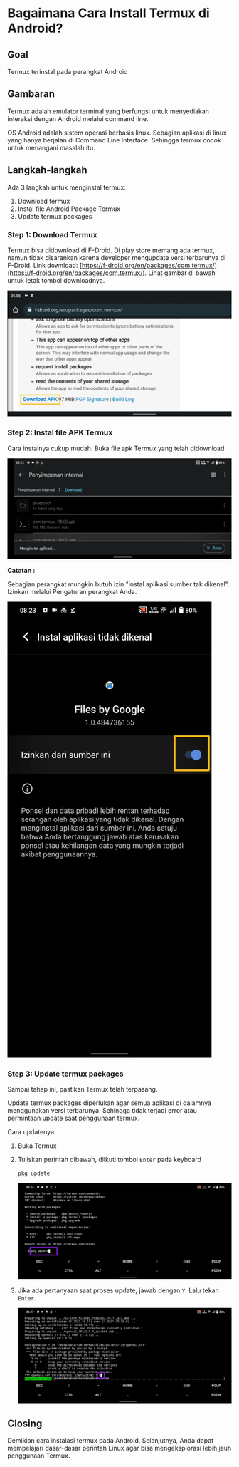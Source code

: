 # Bagaimana Cara Install Termux di Android?

## Goal

Termux terinstal pada perangkat Android

## Gambaran

Termux adalah emulator terminal yang berfungsi untuk menyediakan interaksi dengan Android melalui command line.

OS Android adalah sistem operasi berbasis linux. Sebagian aplikasi di linux yang hanya berjalan di Command Line Interface. Sehingga termux cocok untuk menangani masalah itu.

## Langkah-langkah

Ada 3 langkah untuk menginstal termux:

1. Download termux
2. Instal file Android Package Termux
3. Update termux packages

### Step 1: Download Termux

Termux bisa didownload di F-Droid. Di play store memang ada termux, namun tidak disarankan karena developer mengupdate versi terbarunya di F-Droid. Link download: [https://f-droid.org/en/packages/com.termux/](https://f-droid.org/en/packages/com.termux/). Lihat gambar di bawah untuk letak tombol downloadnya.

![Tombol download termux](assets/7001/tombol-download-termux.webp)

### Step 2: Instal file APK Termux

Cara instalnya cukup mudah. Buka file apk Termux yang telah didownload.

![Instal termux](assets/7001/install-termux.webp)

**Catatan :**

Sebagian perangkat mungkin butuh izin "instal aplikasi sumber tak dikenal". Izinkan melalui Pengaturan perangkat Anda.

![Izinkan instal aplikasi](assets/7001/beri-izin-install-aplikasi.webp)

### Step 3: Update termux packages

Sampai tahap ini, pastikan Termux telah terpasang.

Update termux packages diperlukan agar semua aplikasi di dalamnya menggunakan versi terbarunya. Sehingga tidak terjadi error atau permintaan update saat penggunaan termux.

Cara updatenya:

1. Buka Termux
2. Tuliskan perintah dibawah, diikuti tombol `Enter` pada keyboard

   ```bash
   pkg update
   ```

   ![Perintah pkg update](assets/7001/perintah-pkg-update.webp)

3. Jika ada pertanyaan saat proses update, jawab dengan `Y`. Lalu tekan `Enter`.

   ![Setujui konfigurasi update](assets/7001/setujui-konfigurasi-update.webp)

## Closing

Demikian cara instalasi termux pada Android. Selanjutnya, Anda dapat mempelajari dasar-dasar perintah Linux agar bisa mengeksplorasi lebih jauh penggunaan Termux.
